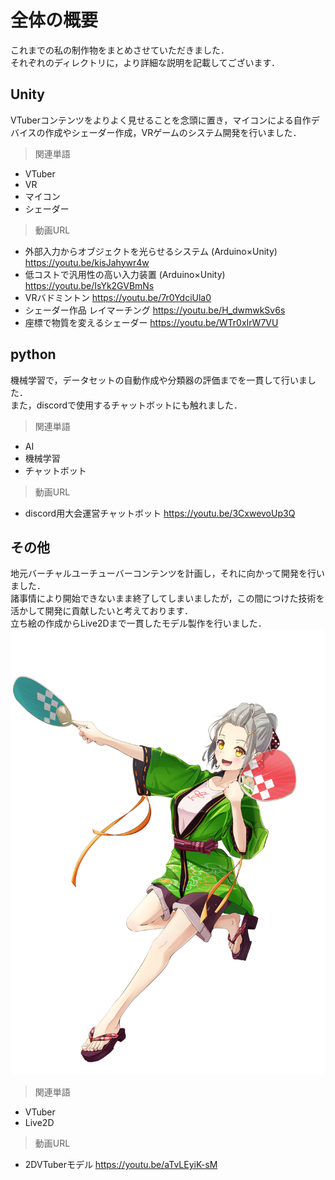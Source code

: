 # 全体の概要
これまでの私の制作物をまとめさせていただきました．<br>
それぞれのディレクトリに，より詳細な説明を記載してございます．
## Unity
VTuberコンテンツをよりよく見せることを念頭に置き，マイコンによる自作デバイスの作成やシェーダー作成，VRゲームのシステム開発を行いました．
 > 関連単語
 - VTuber
 - VR
 - マイコン
 - シェーダー
 > 動画URL
- 外部入力からオブジェクトを光らせるシステム (Arduino×Unity)
https://youtu.be/kisJahywr4w
- 低コストで汎用性の高い入力装置 (Arduino×Unity)
https://youtu.be/IsYk2GVBmNs
- VRバドミントン 
https://youtu.be/7r0YdciUla0
- シェーダー作品 レイマーチング
https://youtu.be/H_dwmwkSv6s
- 座標で物質を変えるシェーダー
https://youtu.be/WTr0xIrW7VU
 ## python
機械学習で，データセットの自動作成や分類器の評価までを一貫して行いました．<br>
また，discordで使用するチャットボットにも触れました．
>関連単語
- AI
- 機械学習
- チャットボット
>動画URL
- discord用大会運営チャットボット
https://youtu.be/3CxwevoUp3Q
## その他
地元バーチャルユーチューバーコンテンツを計画し，それに向かって開発を行いました．<br>
諸事情により開始できないまま終了してしまいましたが，この間につけた技術を活かして開発に貢献したいと考えております．<br>
立ち絵の作成からLive2Dまで一貫したモデル製作を行いました．
![計画していたVTuber](/other/VTuber_Image.png) 

> 関連単語
- VTuber
- Live2D
> 動画URL
- 2DVTuberモデル
https://youtu.be/aTvLEyiK-sM
